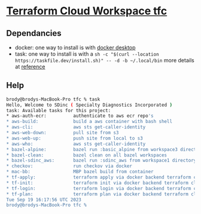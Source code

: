 # [Terraform Cloud Workspace tfc](https://app.terraform.io/app/sdinc/workspaces/tfc)

## Dependancies

* docker: one way to install is with [docker desktop](https://www.docker.com/products/docker-desktop/) 
* task: one way to install is with a ```sh -c "$(curl --location https://taskfile.dev/install.sh)" -- -d -b ~/.local/bin``` more details at [reference](https://taskfile.dev/installation/#get-the-binary)


## Help

```bash
brody@brodys-MacBook-Pro tfc % task
Hello, Welcome to SDinc ( Specialty Diagnostics Incorporated )
task: Available tasks for this project:
* aws-auth-ecr:          authenticate to aws ecr repo's
* aws-build:             build a aws container with bash shell
* aws-cli:               aws sts get-caller-identity
* aws-web-down:          pull site from s3
* aws-web-up:            push site from local to s3
* aws-who:               aws sts get-caller-identity
* bazel-alpine:          bazel run :basic_alpine from workspace3 directory
* bazel-clean:           bazel clean on all bazel workspaces
* bazel-sdinc_aws:       bazel run :sdinc_aws from workspace1 directory
* checkov:               run checkov via docker
* mac-bb:                MBP bazel build from container
* tf-apply:              terraform apply via docker backend terraform cloud
* tf-init:               terraform init via docker backend terraform cloud
* tf-login:              terraform login via docker backend terraform cloud
* tf-plan:               terraform plan via docker backend terraform cloud
Tue Sep 19 16:17:56 UTC 2023
brody@brodys-MacBook-Pro tfc % 
```